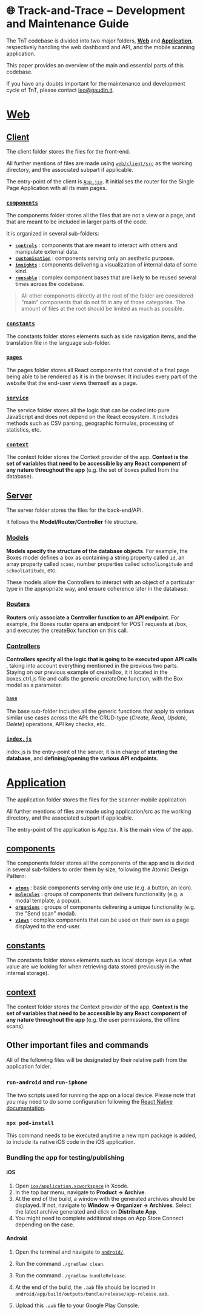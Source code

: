 # 🌐 **Track-and-Trace − Development and Maintenance Guide**

The TnT codebase is divided into two major folders, [**Web**](./web/) and [**Application**](./application/), respectively handling the web dashboard and API, and the mobile scanning application.

This paper provides an overview of the main and essential parts of this codebase.

If you have any doubts important for the maintenance and development cycle of TnT, please contact [leo@gaudin.it](mailto:leo@gaudin.it).

# [**Web**](./web/)

## [**Client**](./web/client/)

The client folder stores the files for the front-end.

All further mentions of files are made using [`web/client/src`](./web/client/src/) as the working directory, and the associated subpart if applicable.

The entry-point of the client is [`App.jsx`](./web/client/src/App.jsx). It initialises the router for the Single Page Application with all its main pages.

### [**`components`**](./web/client/src/components/)

The components folder stores all the files that are not a view or a page, and that are meant to be included in larger parts of the code.

It is organized in several sub-folders:

- [**`controls`**](./web/client/src/components/controls/) : components that are meant to interact with others and manipulate external data.
- [**`customisation`**](./web/client/src/components/customisation/) : components serving only an aesthetic purpose.
- [**`insights`**](./web/client/src/components/insights/) : components delivering a visualization of internal data of some kind.
- [**`reusable`**](./web/client/src/components/reusable/) : complex component bases that are likely to be reused several times across the codebase.

> All other components directly at the root of the folder are considered "main" components that do not fit in any of those categories. The amount of files at the root should be limited as much as possible.

### [**`constants`**](./web/client/src/constants/)

The constants folder stores elements such as side navigation items, and the translation file in the language sub-folder.

### [**`pages`**](./web/client/src/pages/)

The pages folder stores all React components that consist of a final page being able to be rendered as it is in the browser. It includes every part of the website that the end-user views themself as a page.

### [**`service`**](./web/client/src/service/)

The service folder stores all the logic that can be coded into pure JavaScript and does not depend on the React ecosystem. It includes methods such as CSV parsing, geographic formulas, processing of statistics, etc.

### [**`context`**](./web/client/src/context/)

The context folder stores the Context provider of the app. **Context is the set of variables that need to be accessible by any React component of any nature throughout the app** (e.g. the set of boxes pulled from the database).

## [**Server**](./web/server/)

The server folder stores the files for the back-end/API.

It follows the **Model/Router/Controller** file structure.

### [**Models**](./web/server/models/)

**Models specify the structure of the database objects**. For example, the Boxes model defines a box as containing a string property called `id`, an array property called `scans`, number properties called `schoolLongitude` and `schoolLatitude`, etc.

These models allow the Controllers to interact with an object of a particular type in the appropriate way, and ensure coherence later in the database.

### [**Routers**](./web/server/routes/)

**Routers** only **associate a Controller function to an API endpoint**. For example, the Boxes router opens an endpoint for POST requests at /box, and executes the createBox function on this call.

### [**Controllers**](./web/server/controllers/)

**Controllers specify all the logic that is going to be executed upon API calls** , taking into account everything mentioned in the previous two parts. Staying on our previous example of createBox, it it located in the boxes.ctrl.js file and calls the generic createOne function, with the Box model as a parameter.

#### [**`base`**](./web/server/controllers/base/)

The base sub-folder includes all the generic functions that apply to various similar use cases across the API: the CRUD-type (_Create, Read, Update, Delete_) operations, API key checks, etc.

### [**`index.js`**](./web/server/index.js)

index.js is the entry-point of the server, it is in charge of **starting the database**, and **defining/opening the various API endpoints**.

# [**Application**](./application/)

The application folder stores the files for the scanner mobile application.

All further mentions of files are made using application/src as the working directory, and the associated subpart if applicable.

The entry-point of the application is App.tsx. It is the main view of the app.

## [**components**](./application/src/components/)

The components folder stores all the components of the app and is divided in several sub-folders to order them by size, following the Atomic Design Pattern:

- [**`atoms`**](./application/src/components/atoms/) : basic components serving only one use (e.g. a button, an icon).
- [**`molecules`**](./application/src/components/molecules/) : groups of components that delivers functionality (e.g. a modal template, a popup).
- [**`organisms`**](./application/src/components/organisms/) : groups of components delivering a unique functionality (e.g. the "Send scan" modal).
- [**`views`**](./application/src/components/views/) : complex components that can be used on their own as a page displayed to the end-user.

## [**constants**](./application/src/constants/)

The constants folder stores elements such as local storage keys (i.e. what value are we looking for when retrieving data stored previously in the internal storage).

## [**context**](./application/src/context/)

The context folder stores the Context provider of the app. **Context is the set of variables that need to be accessible by any React component of any nature throughout the app** (e.g. the user permissions, the offline scans).

## **Other important files and commands**

All of the following files will be designated by their relative path from the application folder.

### **`run-android` and `run-iphone`**

The two scripts used for running the app on a local device. Please note that you may need to do some configuration following the [React Native documentation](https://reactnative.dev/).

### **`npx pod-install`**

This command needs to be executed anytime a new npm package is added, to include its native iOS code in the iOS application.

### **Bundling the app for testing/publishing**

#### **iOS**

1. Open [`ios/application.xcworkspace`](./application/ios/application.xcworkspace) in Xcode.
2. In the top bar menu, navigate to **Product → Archive**.
3. At the end of the build, a window with the generated archives should be displayed. If not, navigate to **Window → Organizer → Archives**. Select the latest archive generated and click on **Distribute App**.
4. You might need to complete additional steps on App Store Connect depending on the case.

#### **Android**

1. Open the terminal and navigate to [`android/`](./application/android/).

1. Run the command `./gradlew clean`.
2. Run the command `./gradlew bundleRelease`.
3. At the end of the build, the `.aab` file should be located in `android/app/build/outputs/bundle/release/app-release.aab`.
4. Upload this `.aab` file to your Google Play Console.
